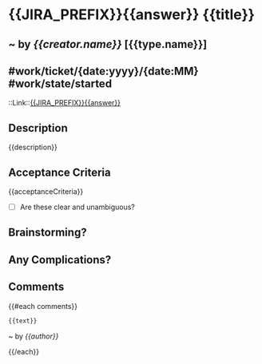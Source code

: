 # {{JIRA_PREFIX}}{{answer}} {{title}}
~ by *{{creator.name}}* [{{type.name}}]
---
#work/ticket/{date:yyyy}/{date:MM} #work/state/started
---
::Link::[{{JIRA_PREFIX}}{{answer}}](https://verimi.atlassian.net/browse/{{JIRA_PREFIX}}{{answer}})

## Description
{{description}}

## Acceptance Criteria
{{acceptanceCriteria}}

- [ ] Are these clear and unambiguous?

## Brainstorming?


## Any Complications?


## Comments
{{#each comments}}
```md
{{text}}
```
~ by *{{author}}*

{{/each}}